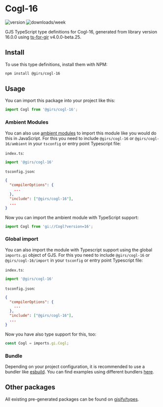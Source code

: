 
# Cogl-16

![version](https://img.shields.io/npm/v/@girs/cogl-16)
![downloads/week](https://img.shields.io/npm/dw/@girs/cogl-16)


GJS TypeScript type definitions for Cogl-16, generated from library version 16.0.0 using [ts-for-gir](https://github.com/gjsify/ts-for-gir) v4.0.0-beta.25.


## Install

To use this type definitions, install them with NPM:
```bash
npm install @girs/cogl-16
```

## Usage

You can import this package into your project like this:
```ts
import Cogl from '@girs/cogl-16';
```

### Ambient Modules

You can also use [ambient modules](https://github.com/gjsify/ts-for-gir/tree/main/packages/cli#ambient-modules) to import this module like you would do this in JavaScript.
For this you need to include `@girs/cogl-16` or `@girs/cogl-16/ambient` in your `tsconfig` or entry point Typescript file:

`index.ts`:
```ts
import '@girs/cogl-16'
```

`tsconfig.json`:
```json
{
  "compilerOptions": {
    ...
  },
  "include": ["@girs/cogl-16"],
  ...
}
```

Now you can import the ambient module with TypeScript support: 

```ts
import Cogl from 'gi://Cogl?version=16';
```

### Global import

You can also import the module with Typescript support using the global `imports.gi` object of GJS.
For this you need to include `@girs/cogl-16` or `@girs/cogl-16/import` in your `tsconfig` or entry point Typescript file:

`index.ts`:
```ts
import '@girs/cogl-16'
```

`tsconfig.json`:
```json
{
  "compilerOptions": {
    ...
  },
  "include": ["@girs/cogl-16"],
  ...
}
```

Now you have also type support for this, too:

```ts
const Cogl = imports.gi.Cogl;
```

### Bundle

Depending on your project configuration, it is recommended to use a bundler like [esbuild](https://esbuild.github.io/). You can find examples using different bundlers [here](https://github.com/gjsify/ts-for-gir/tree/main/examples).

## Other packages

All existing pre-generated packages can be found on [gjsify/types](https://github.com/gjsify/types).

